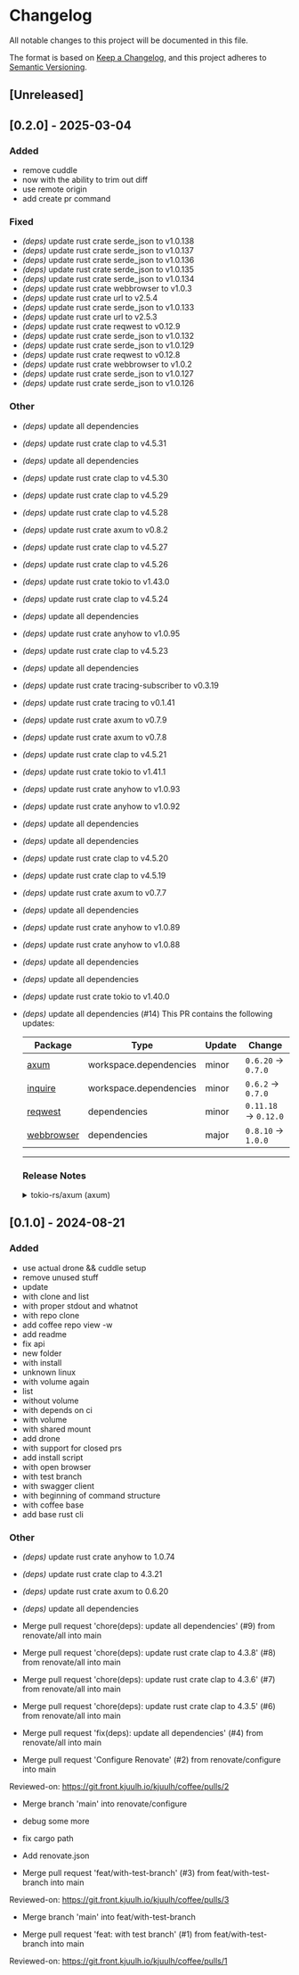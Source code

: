 # Changelog
All notable changes to this project will be documented in this file.

The format is based on [Keep a Changelog](https://keepachangelog.com/en/1.0.0/),
and this project adheres to [Semantic Versioning](https://semver.org/spec/v2.0.0.html).

## [Unreleased]

## [0.2.0] - 2025-03-04

### Added
- remove cuddle
- now with the ability to trim out diff
- use remote origin
- add create pr command

### Fixed
- *(deps)* update rust crate serde_json to v1.0.138
- *(deps)* update rust crate serde_json to v1.0.137
- *(deps)* update rust crate serde_json to v1.0.136
- *(deps)* update rust crate serde_json to v1.0.135
- *(deps)* update rust crate serde_json to v1.0.134
- *(deps)* update rust crate webbrowser to v1.0.3
- *(deps)* update rust crate url to v2.5.4
- *(deps)* update rust crate serde_json to v1.0.133
- *(deps)* update rust crate url to v2.5.3
- *(deps)* update rust crate reqwest to v0.12.9
- *(deps)* update rust crate serde_json to v1.0.132
- *(deps)* update rust crate serde_json to v1.0.129
- *(deps)* update rust crate reqwest to v0.12.8
- *(deps)* update rust crate webbrowser to v1.0.2
- *(deps)* update rust crate serde_json to v1.0.127
- *(deps)* update rust crate serde_json to v1.0.126

### Other
- *(deps)* update all dependencies
- *(deps)* update rust crate clap to v4.5.31
- *(deps)* update all dependencies
- *(deps)* update rust crate clap to v4.5.30
- *(deps)* update rust crate clap to v4.5.29
- *(deps)* update rust crate clap to v4.5.28
- *(deps)* update rust crate axum to v0.8.2
- *(deps)* update rust crate clap to v4.5.27
- *(deps)* update rust crate clap to v4.5.26
- *(deps)* update rust crate tokio to v1.43.0
- *(deps)* update rust crate clap to v4.5.24
- *(deps)* update all dependencies
- *(deps)* update rust crate anyhow to v1.0.95
- *(deps)* update rust crate clap to v4.5.23
- *(deps)* update all dependencies
- *(deps)* update rust crate tracing-subscriber to v0.3.19
- *(deps)* update rust crate tracing to v0.1.41
- *(deps)* update rust crate axum to v0.7.9
- *(deps)* update rust crate axum to v0.7.8
- *(deps)* update rust crate clap to v4.5.21
- *(deps)* update rust crate tokio to v1.41.1
- *(deps)* update rust crate anyhow to v1.0.93
- *(deps)* update rust crate anyhow to v1.0.92
- *(deps)* update all dependencies
- *(deps)* update all dependencies
- *(deps)* update rust crate clap to v4.5.20
- *(deps)* update rust crate clap to v4.5.19
- *(deps)* update rust crate axum to v0.7.7
- *(deps)* update all dependencies
- *(deps)* update rust crate anyhow to v1.0.89
- *(deps)* update rust crate anyhow to v1.0.88
- *(deps)* update all dependencies
- *(deps)* update all dependencies
- *(deps)* update rust crate tokio to v1.40.0
- *(deps)* update all dependencies (#14)
  This PR contains the following updates:
  
  | Package | Type | Update | Change |
  |---|---|---|---|
  | [axum](https://github.com/tokio-rs/axum) | workspace.dependencies | minor | `0.6.20` -> `0.7.0` |
  | [inquire](https://github.com/mikaelmello/inquire) | workspace.dependencies | minor | `0.6.2` -> `0.7.0` |
  | [reqwest](https://github.com/seanmonstar/reqwest) | dependencies | minor | `0.11.18` -> `0.12.0` |
  | [webbrowser](https://github.com/amodm/webbrowser-rs) | dependencies | major | `0.8.10` -> `1.0.0` |
  
  ---
  
  ### Release Notes
  
  <details>
  <summary>tokio-rs/axum (axum)</summary>
  
  ### [`v0.7.5`](https://github.com/tokio-rs/axum/releases/tag/axum-v0.7.5): axum - v0.7.5
  
  [Compare Source](https://github.com/tokio-rs/axum/compare/axum-v0.7.4...axum-v0.7.5)
  
  -   **fixed:** Fixed layers being cloned when calling `axum::serve` directly with
  a `Router` or `MethodRouter` ([#&#8203;2586])
  -   **fixed:** `h2` is no longer pulled as a dependency unless the `http2` feature
  is enabled ([#&#8203;2605])

## [0.1.0] - 2024-08-21

### Added
- use actual drone && cuddle setup
- remove unused stuff
- update
- with clone and list
- with proper stdout and whatnot
- with repo clone
- add coffee repo view -w
- add readme
- fix api
- new folder
- with install
- unknown linux
- with volume again
- list
- without volume
- with depends on ci
- with volume
- with shared mount
- add drone
- with support for closed prs
- add install script
- with open browser
- with test branch
- with swagger client
- with beginning of command structure
- with coffee base
- add base rust cli

### Other
- *(deps)* update rust crate anyhow to 1.0.74
- *(deps)* update rust crate clap to 4.3.21
- *(deps)* update rust crate axum to 0.6.20
- *(deps)* update all dependencies
- Merge pull request 'chore(deps): update all dependencies' (#9) from renovate/all into main

- Merge pull request 'chore(deps): update rust crate clap to 4.3.8' (#8) from renovate/all into main

- Merge pull request 'chore(deps): update rust crate clap to 4.3.6' (#7) from renovate/all into main

- Merge pull request 'chore(deps): update rust crate clap to 4.3.5' (#6) from renovate/all into main

- Merge pull request 'fix(deps): update all dependencies' (#4) from renovate/all into main

- Merge pull request 'Configure Renovate' (#2) from renovate/configure into main

Reviewed-on: https://git.front.kjuulh.io/kjuulh/coffee/pulls/2

- Merge branch 'main' into renovate/configure

- debug some more
- fix cargo path
- Add renovate.json

- Merge pull request 'feat/with-test-branch' (#3) from feat/with-test-branch into main

Reviewed-on: https://git.front.kjuulh.io/kjuulh/coffee/pulls/3

- Merge branch 'main' into feat/with-test-branch

- Merge pull request 'feat: with test branch' (#1) from feat/with-test-branch into main

Reviewed-on: https://git.front.kjuulh.io/kjuulh/coffee/pulls/1

